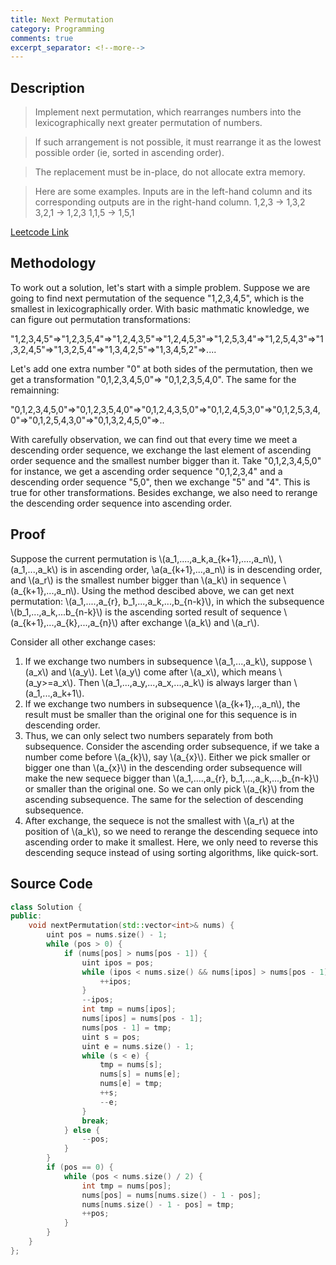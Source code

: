 ```yaml
---
title: Next Permutation
category: Programming
comments: true
excerpt_separator: <!--more-->
---
```

## Description
>Implement next permutation, which rearranges numbers into the lexicographically next greater permutation of numbers.
<!--more-->

>If such arrangement is not possible, it must rearrange it as the lowest possible order (ie, sorted in ascending order).

>The replacement must be in-place, do not allocate extra memory.

>Here are some examples. Inputs are in the left-hand column and its corresponding outputs are in the right-hand column.
1,2,3 → 1,3,2
3,2,1 → 1,2,3
1,1,5 → 1,5,1

[Leetcode Link](https://leetcode.com/problems/next-permutation/#/description)

## Methodology
To work out a solution, let's start with a simple problem. Suppose we are going to find next permutation of the sequence "1,2,3,4,5", which is the smallest in lexicographically order. With basic mathmatic knowledge, we can figure out permutation transformations:

"1,2,3,4,5"=>"1,2,3,5,4"=>"1,2,4,3,5"=>"1,2,4,5,3"=>"1,2,5,3,4"=>"1,2,5,4,3"=>"1,3,2,4,5"=>"1,3,2,5,4"=>"1,3,4,2,5"=>"1,3,4,5,2"=>....

Let's add one extra number "0" at both sides of the permutation, then we get a transformation "0,1,2,3,4,5,0"=> "0,1,2,3,5,4,0". The same for the remainning:

"0,1,2,3,4,5,0"=>"0,1,2,3,5,4,0"=>"0,1,2,4,3,5,0"=>"0,1,2,4,5,3,0"=>"0,1,2,5,3,4,0"=>"0,1,2,5,4,3,0"=>"0,1,3,2,4,5,0"=>..

With carefully observation, we can find out that every time we meet a descending order sequence, we exchange the last element of ascending order sequence and the smallest number bigger than it. Take "0,1,2,3,4,5,0" for instance, we get a ascending order sequence "0,1,2,3,4" and a descending order sequence "5,0", then we exchange "5" and "4". This is true for other transformations.
Besides exchange, we also need to rerange the descending order sequence into ascending order.

## Proof
Suppose the current permutation is \\(a_1,....,a_k,a_{k+1},....,a_n\\), \\(a_1,...,a_k\\) is in ascending order, \\a(a_{k+1},...,a_n\\) is in descending order, and \\(a_r\\) is the smallest number bigger than \\(a_k\\) in sequence \\(a_{k+1},...,a_n\\). Using the method descibed above, we can get next permutation: \\(a_1,....,a_{r}, b_1,...,a_k,...,b_{n-k}\\), in which the subsequence \\(b_1,...,a_k,...b_{n-k}\\) is the ascending sorted result of sequence \\(a_{k+1},...,a_{k},...,a_{n}\\) after exchange \\(a_k\\) and \\(a_r\\).

 Consider all other exchange cases:
 1. If we exchange two numbers in subsequence \\(a_1,...,a_k\\), suppose \\(a_x\\) and \\(a_y\\). Let \\(a_y\\) come after \\(a_x\\), which means \\(a_y>=a_x\\). Then \\(a_1,...,a_y,...,a_x,...,a_k\\) is always larger than \\(a_1,...,a_k+1\\).
 2. If we exchange two numbers in subsequence \\(a_{k+1},..,a_n\\), the result must be smaller than the original one for this sequence is in descending order.
 3. Thus, we can only select two numbers separately from both subsequence. Consider the ascending order subsequence, if we take a number come before \\(a_{k}\\), say \\(a_{x}\\). Either we pick smaller or bigger one than \\(a_{x}\\) in the descending order subsequence will make the new sequece bigger than  \\(a_1,....,a_{r}, b_1,...,a_k,...,b_{n-k}\\) or smaller than the original one. So we can only pick \\(a_{k}\\) from the ascending subsequence. The same for the selection of descending subsequence.
 4. After exchange, the sequece is not the smallest with \\(a_r\\) at the position of \\(a_k\\), so we need to rerange the descending sequece into ascending order to make it smallest. Here, we only need to reverse this descending sequce instead of using sorting algorithms, like quick-sort.

## Source Code
```C++
class Solution {
public:
    void nextPermutation(std::vector<int>& nums) {
        uint pos = nums.size() - 1;
        while (pos > 0) {
            if (nums[pos] > nums[pos - 1]) {
                uint ipos = pos;
                while (ipos < nums.size() && nums[ipos] > nums[pos - 1]) {
                    ++ipos;
                }
                --ipos;
                int tmp = nums[ipos];
                nums[ipos] = nums[pos - 1];
                nums[pos - 1] = tmp;
                uint s = pos;
                uint e = nums.size() - 1;
                while (s < e) {
                    tmp = nums[s];
                    nums[s] = nums[e];
                    nums[e] = tmp;
                    ++s;
                    --e;
                }
                break;
            } else {
                --pos;
            }
        }
        if (pos == 0) {
            while (pos < nums.size() / 2) {
                int tmp = nums[pos];
                nums[pos] = nums[nums.size() - 1 - pos];
                nums[nums.size() - 1 - pos] = tmp;
                ++pos;
            }
        }
    }
};
```
